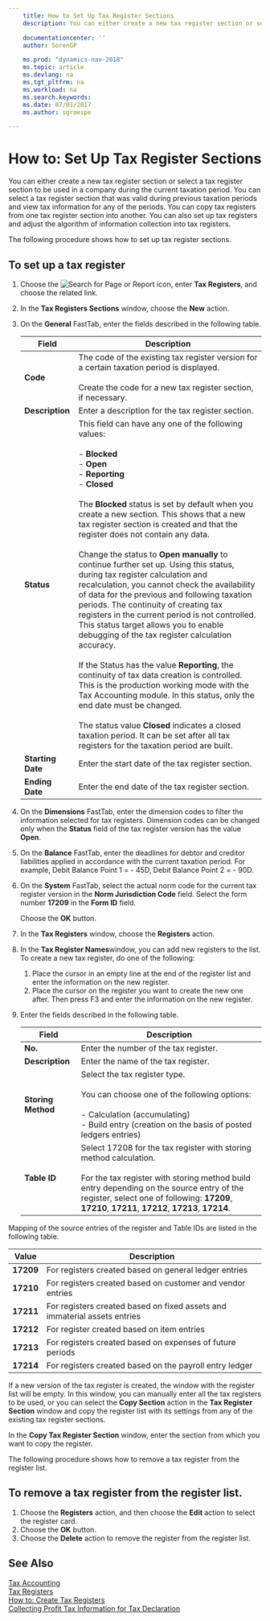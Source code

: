 ```yaml
---
    title: How to Set Up Tax Register Sections
    description: You can either create a new tax register section or select a tax register section to be used in a company during the current taxation period. You can select a tax register section that was valid during previous taxation periods and view tax information for any of the periods. You can copy tax registers from one tax register section into another. You can also set up tax registers and adjust the algorithm of information collection into tax registers.

    documentationcenter: ''
    author: SorenGP

    ms.prod: "dynamics-nav-2018"
    ms.topic: article
    ms.devlang: na
    ms.tgt_pltfrm: na
    ms.workload: na
    ms.search.keywords:
    ms.date: 07/01/2017
    ms.author: sgroespe

---
```

# How to: Set Up Tax Register Sections
You can either create a new tax register section or select a tax register section to be used in a company during the current taxation period. You can select a tax register section that was valid during previous taxation periods and view tax information for any of the periods. You can copy tax registers from one tax register section into another. You can also set up tax registers and adjust the algorithm of information collection into tax registers.  

The following procedure shows how to set up tax register sections.  

## To set up a tax register  

1.  Choose the ![Search for Page or Report](../../media/ui-search/search_small.png "Search for Page or Report icon") icon, enter **Tax Registers**, and choose the related link.  
2.  In the **Tax Registers Sections** window, choose the **New** action.  
3.  On the **General** FastTab, enter the fields described in the following table.  

    |Field|Description|  
    |-----------|-----------------|  
    |**Code**|The code of the existing tax register version for a certain taxation period is displayed.<br /><br /> Create the code for a new tax register section, if necessary.|  
    |**Description**|Enter a description for the tax register section.|  
    |**Status**|This field can have any one of the following values:<br /><br /> -   **Blocked**<br />-   **Open**<br />-   **Reporting**<br />-   **Closed**<br /><br /> The **Blocked** status is set by default when you create a new section. This shows that a new tax register section is created and that the register does not contain any data.<br /><br /> Change the status to **Open manually** to continue further set up. Using this status, during tax register calculation and recalculation, you cannot check the availability of data for the previous and following taxation periods. The continuity of creating tax registers in the current period is not controlled. This status target allows you to enable debugging of the tax register calculation accuracy.<br /><br /> If the Status has the value **Reporting**, the continuity of tax data creation is controlled. This is the production working mode with the Tax Accounting module. In this status, only the end date must be changed.<br /><br /> The status value **Closed** indicates a closed taxation period. It can be set after all tax registers for the taxation period are built.|  
    |**Starting Date**|Enter the start date of the tax register section.|  
    |**Ending Date**|Enter the end date of the tax register section.|  

4.  On the **Dimensions** FastTab, enter the dimension codes to filter the information selected for tax registers. Dimension codes can be changed only when the **Status** field of the tax register version has the value **Open**.  
5.  On the **Balance** FastTab, enter the deadlines for debtor and creditor liabilities applied in accordance with the current taxation period. For example, Debit Balance Point 1 = - 45D, Debit Balance Point 2 = - 90D.  
6.  On the **System** FastTab, select the actual norm code for the current tax register version in the **Norm Jurisdiction Code** field. Select the form number **17209** in the **Form ID** field.  

    Choose the **OK** button.  

7.  In the **Tax Registers** window, choose the **Registers** action.  
8.  In the **Tax Register Names**window, you can add new registers to the list. To create a new tax register, do one of the following:  

    1.  Place the cursor in an empty line at the end of the register list and enter the information on the new register.  
    2.  Place the cursor on the register you want to create the new one after. Then press F3 and enter the information on the new register.  

9. Enter the fields described in the following table.  

    |Field|Description|  
    |-----------|-----------------|  
    |**No.**|Enter the number of the tax register.|  
    |**Description**|Enter the name of the tax register.|  
    |**Storing Method**|Select the tax register type.<br /><br /> You can choose one of the following options:<br /><br /> -   Calculation (accumulating)<br />-   Build entry (creation on the basis of posted ledgers entries)|  
    |**Table ID**|Select 17208 for the tax register with storing method calculation.<br /><br /> For the tax register with storing method build entry depending on the source entry of the register, select one of following: **17209**, **17210**, **17211**, **17212**, **17213**, **17214**.|  

Mapping of the source entries of the register and Table IDs are listed in the following table.  

|Value|Description|  
|-----------|-----------------|  
|**17209**|For registers created based on general ledger entries|  
|**17210**|For registers created based on customer and vendor entries|  
|**17211**|For registers created based on fixed assets and immaterial assets entries|  
|**17212**|For register created based on item entries|  
|**17213**|For registers created based on expenses of future periods|  
|**17214**|For registers created based on the payroll entry ledger|  

If a new version of the tax register is created, the window with the register list will be empty. In this window, you can manually enter all the tax registers to be used, or you can select the **Copy Section** action in the **Tax Register Section** window and copy the register list with its settings from any of the existing tax register sections.  

In the **Copy Tax Register Section** window, enter the section from which you want to copy the register.  

The following procedure shows how to remove a tax register from the register list.  

## To remove a tax register from the register list.  

1.  Choose the **Registers** action, and then choose the **Edit** action to select the register card.  
2.  Choose the **OK** button.  
3.  Choose the **Delete** action to remove the register from the register list.  

## See Also  
 [Tax Accounting](tax-accounting.md)   
 [Tax Registers](tax-registers.md)   
 [How to: Create Tax Registers](how-to-create-tax-registers.md)   
 [Collecting Profit Tax Information for Tax Declaration](collecting-profit-tax-information-for-tax-declaration.md)

